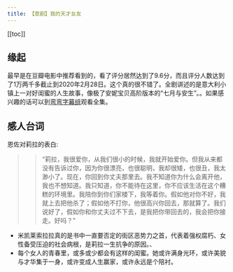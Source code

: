 ```yaml
---
title: 【意剧】我的天才女友
---
```


<ClientOnly>
  <in-article-adsense
    ins-style="display:block; text-align:center;"
    data-ad-slot="7727965566"
  />
</ClientOnly>

[[toc]]

## 缘起
最早是在豆瓣电影中推荐看到的，看了评分居然达到了9.6分，而且评分人数达到了1万两千多截止到2020年2月28日。这个真的很不错了。全剧讲述的是意大利小镇上一对好闺蜜的人生故事，像极了安妮宝贝高阶版本的“七月与安生”。。如果感兴趣的话可以到[弯弯字幕组](http://wanwansub.com/info/343)观看全集。

## 感人台词

恩佐对莉拉的表白:
>> “莉拉，我很爱你，从我们很小的时候，我就开始爱你。但我从来都没有告诉过你，因为你很漂亮，也很聪明，我却很矮，也很丑，我太渺小了。现在，你回到你丈夫那里去。我不知道你为什么会离开他，我也不想知道。我只知道，你不能待在这里，你不应该生活在这个糟糕的环境里。我陪你到你们家楼下，我等着你。假如他对你不好，我就上去把他杀了；假如他不打你，他很高兴你回去，那就算了。我们说好了，假如你和你丈夫过不下去，是我把你带回去的，我会把你接走。好吗？”

- 米凯莱索拉拉真的是书中一直要否定的街区恶势力之首，代表着强权腐朽、女性备受压迫的社会病根，是莉拉一生抗争的原因。、
- 每个女人的青春里，或多或少都会有这样的闺蜜。她或许满身光环，或许美貌与才华集于一身，或许变成人生赢家，或许永远是个陪衬。